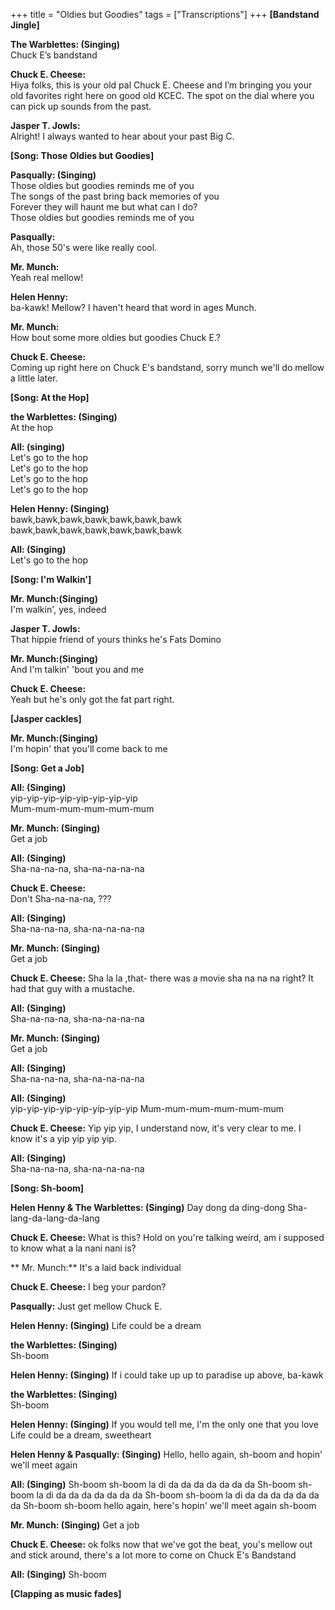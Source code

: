 +++
title = "Oldies but Goodies"
tags = ["Transcriptions"]
+++
**[Bandstand Jingle]**  
  
**The Warblettes: (Singing)**  
Chuck E’s bandstand  
  
**Chuck E. Cheese:**  
Hiya folks, this is your old pal Chuck E. Cheese and I’m bringing you your old favorites right here on good old KCEC. The spot on the dial where you can pick up sounds from the past.  
  
**Jasper T. Jowls:**  
Alright! I always wanted to hear about your past Big C.  
  
**[Song: Those Oldies but Goodies]**  
  
**Pasqually: (Singing)**  
Those oldies but goodies reminds me of you  
The songs of the past bring back memories of you  
Forever they will haunt me but what can I do?  
Those oldies but goodies reminds me of you  
  
**Pasqually:**  
Ah, those 50's were like really cool.  
  
**Mr. Munch:**  
Yeah real mellow!  
  
**Helen Henny:**  
ba-kawk! Mellow? I haven't heard that word in ages Munch.  
  
**Mr. Munch:**  
How bout some more oldies but goodies Chuck E.?  
  
**Chuck E. Cheese:**  
Coming up right here on Chuck E's bandstand, sorry munch we'll do mellow a little later.  
  
**[Song: At the Hop]**  
  
**the Warblettes: (Singing)**  
At the hop  
  
**All: (singing)**  
Let's go to the hop  
Let's go to the hop  
Let's go to the hop  
Let's go to the hop  
  
**Helen Henny: (Singing)**  
bawk,bawk,bawk,bawk,bawk,bawk,bawk  
bawk,bawk,bawk,bawk,bawk,bawk,bawk  
  
**All: (Singing)**  
Let's go to the hop  

**[Song: I'm Walkin']**
  
**Mr. Munch:(Singing)**  
I'm walkin', yes, indeed  
  
**Jasper T. Jowls:**  
That hippie friend of yours thinks he's Fats Domino  
  
**Mr. Munch:(Singing)**  
And I'm talkin' 'bout you and me  
  
**Chuck E. Cheese:**  
Yeah but he's only got the fat part right.  
  
**[Jasper cackles]**  
  
**Mr. Munch:(Singing)**  
I'm hopin' that you'll come back to me  
  
**[Song: Get a Job]**

**All: (Singing)**  
yip-yip-yip-yip-yip-yip-yip-yip  
Mum-mum-mum-mum-mum-mum  
  
**Mr. Munch: (Singing)**  
Get a job 

**All: (Singing)**  
Sha-na-na-na, sha-na-na-na-na  
  
**Chuck E. Cheese:**  
Don't Sha-na-na-na, ???

**All: (Singing)**  
Sha-na-na-na, sha-na-na-na-na  

**Mr. Munch: (Singing)**  
Get a job 

**Chuck E. Cheese:**
Sha la la ,that- there was a movie sha na na na right? It had that guy with a mustache.

**All: (Singing)**  
Sha-na-na-na, sha-na-na-na-na  

**Mr. Munch: (Singing)**  
Get a job 

**All: (Singing)**  
Sha-na-na-na, sha-na-na-na-na  

**All: (Singing)**  
yip-yip-yip-yip-yip-yip-yip-yip 
Mum-mum-mum-mum-mum-mum 
 
**Chuck E. Cheese:**
Yip yip yip, I understand now, it's very clear to me. I know it's a yip yip yip yip.

**All: (Singing)**  
Sha-na-na-na, sha-na-na-na-na  

**[Song: Sh-boom]**

**Helen Henny & The Warblettes: (Singing)**
Day dong da ding-dong 
Sha-lang-da-lang-da-lang

**Chuck E. Cheese:**
What is this? Hold on you're talking weird, am i supposed to know what a la nani nani is?

** Mr. Munch:**
It's a laid back individual

**Chuck E. Cheese:**
I beg your pardon?

**Pasqually:**
Just get mellow Chuck E.

**Helen Henny: (Singing)**
Life could be a dream

**the Warblettes: (Singing)**  
Sh-boom

**Helen Henny: (Singing)**
If i could take up up to paradise up above, ba-kawk


**the Warblettes: (Singing)**  
Sh-boom

**Helen Henny: (Singing)**
If you would tell me, I'm the only one that you love
Life could be a dream, sweetheart

**Helen Henny & Pasqually: (Singing)**
Hello, hello again, sh-boom and hopin' we'll meet again

**All: (Singing)**
Sh-boom sh-boom la di da da da da da da da 
Sh-boom sh-boom la di da da da da da da da 
Sh-boom sh-boom la di da da da da da da da 
Sh-boom sh-boom hello again, here's hopin' we'll meet again sh-boom

**Mr. Munch: (Singing)**
Get a job

**Chuck E. Cheese:**
ok folks now that we've got the beat, you's mellow out and stick around, there's a lot more to come on Chuck E's Bandstand

**All: (Singing)**
Sh-boom

**[Clapping as music fades]**
